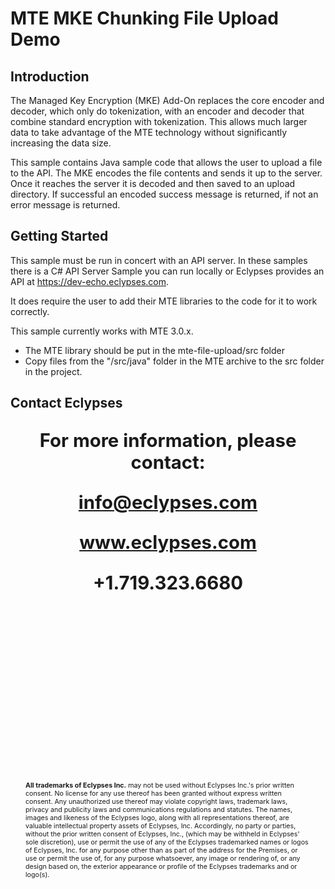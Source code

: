 # MTE MKE Chunking File Upload Demo    

## Introduction
The Managed Key Encryption (MKE) Add-On replaces the core encoder and decoder, which only do tokenization, with an encoder and decoder that combine standard encryption with tokenization. This allows much larger data to take advantage of the MTE technology without significantly increasing the data size.

This sample contains Java sample code that allows the user to upload a file to the API. The MKE encodes the file contents and sends it up to the server. Once it reaches the server it is decoded and then saved to an upload directory. If successful an encoded success message is returned, if not an error message is returned.

## Getting Started
This sample must be run in concert with an API server. In these samples there is a C# API Server Sample you can run locally or Eclypses provides an API at https://dev-echo.eclypses.com. 

It does require the user to add their MTE libraries to the code for it to work correctly. 

This sample currently works with MTE 3.0.x.

 - The MTE library should be put in the mte-file-upload/src folder
 - Copy files from the "/src/java" folder in the MTE archive to the src folder in the project.

<div style="page-break-after: always; break-after: page;"></div>

## Contact Eclypses

<p align="center" style="font-weight: bold; font-size: 22pt;">For more information, please contact:</p>
<p align="center" style="font-weight: bold; font-size: 22pt;"><a href="mailto:info@eclypses.com">info@eclypses.com</a></p>
<p align="center" style="font-weight: bold; font-size: 22pt;"><a href="https://www.eclypses.com">www.eclypses.com</a></p>
<p align="center" style="font-weight: bold; font-size: 22pt;">+1.719.323.6680</p>

<p style="font-size: 8pt; margin-bottom: 0; margin: 300px 24px 30px 24px; " >
<b>All trademarks of Eclypses Inc.</b> may not be used without Eclypses Inc.'s prior written consent. No license for any use thereof has been granted without express written consent. Any unauthorized use thereof may violate copyright laws, trademark laws, privacy and publicity laws and communications regulations and statutes. The names, images and likeness of the Eclypses logo, along with all representations thereof, are valuable intellectual property assets of Eclypses, Inc. Accordingly, no party or parties, without the prior written consent of Eclypses, Inc., (which may be withheld in Eclypses' sole discretion), use or permit the use of any of the Eclypses trademarked names or logos of Eclypses, Inc. for any purpose other than as part of the address for the Premises, or use or permit the use of, for any purpose whatsoever, any image or rendering of, or any design based on, the exterior appearance or profile of the Eclypses trademarks and or logo(s).
</p>